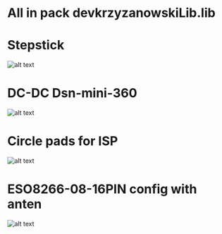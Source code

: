 # All in pack devkrzyzanowskiLib.lib

# Stepstick
![alt text](https://raw.githubusercontent.com/devkrzyzanowski/Eagle/master/STEPSTICK_img.png)
# DC-DC Dsn-mini-360
![alt text](https://raw.githubusercontent.com/devkrzyzanowski/Eagle/master/DSN-MINI-360_img.png)
# Circle pads for ISP
![alt text](https://raw.githubusercontent.com/devkrzyzanowski/Eagle/master/ISP_SMD_img.png)
# ESO8266-08-16PIN config with anten
![alt text](https://raw.githubusercontent.com/devkrzyzanowski/Eagle/master/ESP8266-08-16PIN_img.png)
